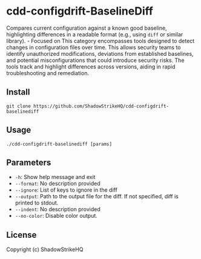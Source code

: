 # cdd-configdrift-BaselineDiff
Compares current configuration against a known good baseline, highlighting differences in a readable format (e.g., using `diff` or similar library). - Focused on This category encompasses tools designed to detect changes in configuration files over time. This allows security teams to identify unauthorized modifications, deviations from established baselines, and potential misconfigurations that could introduce security risks. The tools track and highlight differences across versions, aiding in rapid troubleshooting and remediation.

## Install
`git clone https://github.com/ShadowStrikeHQ/cdd-configdrift-baselinediff`

## Usage
`./cdd-configdrift-baselinediff [params]`

## Parameters
- `-h`: Show help message and exit
- `--format`: No description provided
- `--ignore`: List of keys to ignore in the diff
- `--output`: Path to the output file for the diff. If not specified, diff is printed to stdout.
- `--indent`: No description provided
- `--no-color`: Disable color output.

## License
Copyright (c) ShadowStrikeHQ
